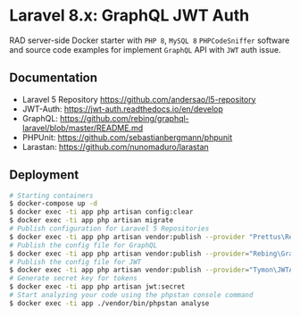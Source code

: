 Laravel 8.x: GraphQL JWT Auth 
=============================

RAD server-side Docker starter with `PHP 8`, `MySQL 8` `PHPCodeSniffer` software and
source code examples for implement `GraphQL` API with `JWT` auth issue.

## Documentation
+ Laravel 5 Repository https://github.com/andersao/l5-repository
+ JWT-Auth: https://jwt-auth.readthedocs.io/en/develop
+ GraphQL: https://github.com/rebing/graphql-laravel/blob/master/README.md
+ PHPUnit: https://github.com/sebastianbergmann/phpunit
+ Larastan: https://github.com/nunomaduro/larastan

## Deployment
```bash
# Starting containers
$ docker-compose up -d
$ docker exec -ti app php artisan config:clear
$ docker exec -ti app php artisan migrate
# Publish configuration for Laravel 5 Repositories
$ docker exec -ti app php artisan vendor:publish --provider "Prettus\Repository\Providers\RepositoryServiceProvider"
# Publish the config file for GraphQL
$ docker exec -ti app php artisan vendor:publish --provider="Rebing\GraphQL\GraphQLServiceProvider"
# Publish the config file for JWT
$ docker exec -ti app php artisan vendor:publish --provider="Tymon\JWTAuth\Providers\LaravelServiceProvider"
# Generate secret key for tokens
$ docker exec -ti app php artisan jwt:secret
# Start analyzing your code using the phpstan console command
$ docker exec -ti app ./vendor/bin/phpstan analyse
```

